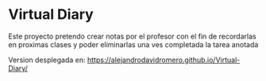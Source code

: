 # Virtual Diary

Este proyecto pretendo crear notas por el profesor con el fin de recordarlas en proximas clases y poder eliminarlas una ves completada la tarea anotada

Version desplegada en: https://alejandrodavidromero.github.io/Virtual-Diary/
